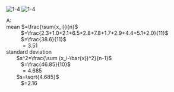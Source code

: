 ![1-4](https://github.com/user-attachments/assets/0baa7839-744d-42d3-9a3f-e704a7e5bcd2)
![1-4](https://github.com/user-attachments/assets/beb5fef8-ab83-4268-9f97-91491acb6acb)

A:  
mean $=\frac{\sum{x_i}}{n}$  
&nbsp;&nbsp;&nbsp;&nbsp;&nbsp;&nbsp;&nbsp;&nbsp;&nbsp; $=\frac{2.3+1.0+2.1+6.5+2.8+7.8+1.7+2.9+4.4+5.1+2.0}{11}$  
&nbsp;&nbsp;&nbsp;&nbsp;&nbsp;&nbsp;&nbsp;&nbsp;&nbsp; $=\frac{38.6}{11}$  
&nbsp;&nbsp;&nbsp;&nbsp;&nbsp;&nbsp;&nbsp;&nbsp;&nbsp; $=3.51$  
standard deviation  
&nbsp;&nbsp;&nbsp;&nbsp;&nbsp;&nbsp;  $s^2=\frac{\sum (x_i-\bar{x})^2}{n-1}$  
&nbsp;&nbsp;&nbsp;&nbsp;&nbsp;&nbsp;&nbsp;&nbsp;&nbsp;  $=\frac{46.85}{10}$  
&nbsp;&nbsp;&nbsp;&nbsp;&nbsp;&nbsp;&nbsp;&nbsp;&nbsp;  $=4.685$  
&nbsp;&nbsp;&nbsp;&nbsp;&nbsp;&nbsp;  $s=\sqrt{4.685}$  
&nbsp;&nbsp;&nbsp;&nbsp;&nbsp;&nbsp;&nbsp;&nbsp;&nbsp;  $=2.16
